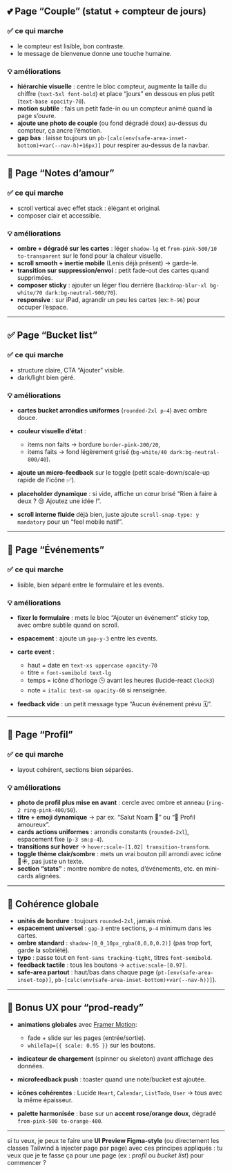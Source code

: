 
## 💕 Page “Couple” (statut + compteur de jours)

### ✅ ce qui marche

* le compteur est lisible, bon contraste.
* le message de bienvenue donne une touche humaine.

### 💡 améliorations

* **hiérarchie visuelle** : centre le bloc compteur, augmente la taille du chiffre (`text-5xl font-bold`) et place “jours” en dessous en plus petit (`text-base opacity-70`).
* **motion subtile** : fais un petit fade-in ou un compteur animé quand la page s’ouvre.
* **ajoute une photo de couple** (ou fond dégradé doux) au-dessus du compteur, ça ancre l’émotion.
* **gap bas** : laisse toujours un `pb-[calc(env(safe-area-inset-bottom)+var(--nav-h)+16px)]` pour respirer au-dessus de la navbar.

---

## 💌 Page “Notes d’amour”

### ✅ ce qui marche

* scroll vertical avec effet stack : élégant et original.
* composer clair et accessible.

### 💡 améliorations

* **ombre + dégradé sur les cartes** : léger `shadow-lg` et `from-pink-500/10 to-transparent` sur le fond pour la chaleur visuelle.
* **scroll smooth + inertie mobile** (Lenis déjà présent) → garde-le.
* **transition sur suppression/envoi** : petit fade-out des cartes quand supprimées.
* **composer sticky** : ajouter un léger flou derrière (`backdrop-blur-xl bg-white/70 dark:bg-neutral-900/70`).
* **responsive** : sur iPad, agrandir un peu les cartes (ex: `h-96`) pour occuper l’espace.

---

## ✅ Page “Bucket list”

### ✅ ce qui marche

* structure claire, CTA “Ajouter” visible.
* dark/light bien géré.

### 💡 améliorations

* **cartes bucket arrondies uniformes** (`rounded-2xl p-4`) avec ombre douce.
* **couleur visuelle d’état** :

  * items non faits → bordure `border-pink-200/20`,
  * items faits → fond légèrement grisé (`bg-white/40 dark:bg-neutral-800/40`).
* **ajoute un micro-feedback** sur le toggle (petit scale-down/scale-up rapide de l’icône ✅).
* **placeholder dynamique** : si vide, affiche un cœur brisé “Rien à faire à deux ? 😢 Ajoutez une idée !”.
* **scroll interne fluide** déjà bien, juste ajoute `scroll-snap-type: y mandatory` pour un “feel mobile natif”.

---

## 📅 Page “Événements”

### ✅ ce qui marche

* lisible, bien séparé entre le formulaire et les events.

### 💡 améliorations

* **fixer le formulaire** : mets le bloc “Ajouter un événement” sticky top, avec ombre subtile quand on scroll.
* **espacement** : ajoute un `gap-y-3` entre les events.
* **carte event** :

  * haut = date en `text-xs uppercase opacity-70`
  * titre = `font-semibold text-lg`
  * temps = icône d’horloge 🕒 avant les heures (lucide-react `Clock3`)
  * note = `italic text-sm opacity-60` si renseignée.
* **feedback vide** : un petit message type “Aucun événement prévu 🗓️”.

---

## 👤 Page “Profil”

### ✅ ce qui marche

* layout cohérent, sections bien séparées.

### 💡 améliorations

* **photo de profil plus mise en avant** : cercle avec ombre et anneau (`ring-2 ring-pink-400/50`).
* **titre + emoji dynamique** → par ex. “Salut Noam 👋” ou “💞 Profil amoureux”.
* **cards actions uniformes** : arrondis constants (`rounded-2xl`), espacement fixe (`p-3 sm:p-4`).
* **transitions sur hover** → `hover:scale-[1.02] transition-transform`.
* **toggle thème clair/sombre** : mets un vrai bouton pill arrondi avec icône 🌙☀️, pas juste un texte.
* **section “stats”** : montre nombre de notes, d’événements, etc. en mini-cards alignées.

---

## 🎨 Cohérence globale

* **unités de bordure** : toujours `rounded-2xl`, jamais mixé.
* **espacement universel** : `gap-3` entre sections, `p-4` minimum dans les cartes.
* **ombre standard** : `shadow-[0_0_10px_rgba(0,0,0,0.2)]` (pas trop fort, garde la sobriété).
* **typo** : passe tout en `font-sans tracking-tight`, titres `font-semibold`.
* **feedback tactile** : tous les boutons → `active:scale-[0.97]`.
* **safe-area partout** : haut/bas dans chaque page (`pt-[env(safe-area-inset-top)]`, `pb-[calc(env(safe-area-inset-bottom)+var(--nav-h))]`).

---

## 💫 Bonus UX pour “prod-ready”

* **animations globales** avec [Framer Motion](https://www.framer.com/motion/):

  * fade + slide sur les pages (entrée/sortie).
  * `whileTap={{ scale: 0.95 }}` sur les boutons.
* **indicateur de chargement** (spinner ou skeleton) avant affichage des données.
* **microfeedback push** : toaster quand une note/bucket est ajoutée.
* **icônes cohérentes** : Lucide `Heart`, `Calendar`, `ListTodo`, `User` → tous avec la même épaisseur.
* **palette harmonisée** : base sur un **accent rose/orange doux**, dégradé `from-pink-500 to-orange-400`.

---

si tu veux, je peux te faire une **UI Preview Figma-style** (ou directement les classes Tailwind à injecter page par page) avec ces principes appliqués : tu veux que je te fasse ça pour une page (ex : *profil* ou *bucket list*) pour commencer ?
